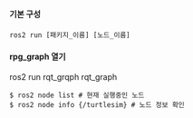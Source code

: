 
####  기본 구성
`ros2 run [패키지_이름] [노드_이름]`

#### rpg_graph 열기

ros2 run rqt_grqph rqt_graph


```
$ ros2 node list # 현재 실행중인 노드
$ ros2 node info {/turtlesim} # 노드 정보 확인
```